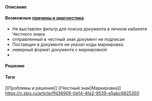 #### Описание

#### Возможные [причины и диагностика](https://n.sbis.ru/article/ffd36906-0e14-4fa2-9539-e5abc6825350)
 - Не выставлен фильтр для поиска документа в личном кабинете Честного знака
 - отправленный в честный знак документ не подписан
 - Поставщик в документе не указал коды маркировка
 - неверный формат документа с маркировкой
 - 
#### Решение


#### Теги
[[Проблемы и решения]]
[[Честный знак|Маркировка]]
https://n.sbis.ru/article/ffd36906-0e14-4fa2-9539-e5abc6825350